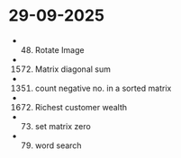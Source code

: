 # 29-09-2025

- 48. Rotate Image
- 1572. Matrix diagonal sum
- 1351. count negative no. in a sorted matrix
- 1672. Richest customer wealth
- 73. set matrix zero
- 79. word search